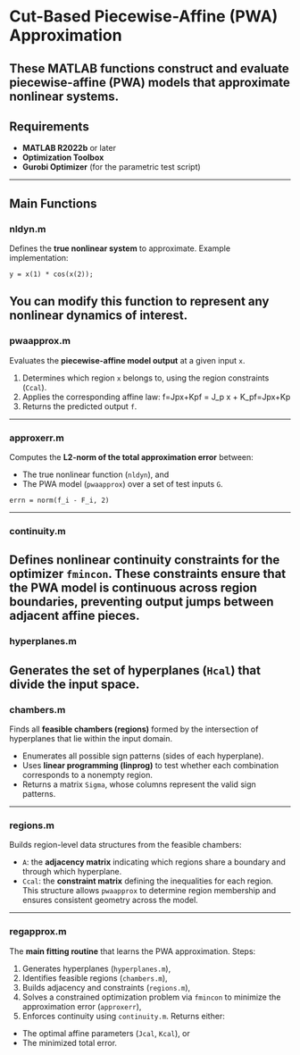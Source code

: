 # Cut-Based Piecewise-Affine (PWA) Approximation
These MATLAB functions construct and evaluate **piecewise-affine (PWA)** models that approximate nonlinear systems. 
---
## Requirements
- **MATLAB R2022b** or later
- **Optimization Toolbox**
- **Gurobi Optimizer** (for the parametric test script)
---
## Main Functions
### nldyn.m
Defines the **true nonlinear system** to approximate. 
Example implementation:
```
y = x(1) * cos(x(2));
```
You can modify this function to represent any nonlinear dynamics of interest.
---
### pwaapprox.m
Evaluates the **piecewise-affine model output** at a given input `x`.
1. Determines which region `x` belongs to, using the region constraints (`Ccal`).
2. Applies the corresponding affine law:
	f=Jpx+Kpf = J_p x + K_pf=Jp​x+Kp​
3. Returns the predicted output `f`.
---
### approxerr.m
Computes the **L2-norm of the total approximation error** between:
- The true nonlinear function (`nldyn`), and
- The PWA model (`pwaapprox`) over a set of test inputs `G`.
```
errn = norm(f_i - F_i, 2)
```
---
### continuity.m
Defines **nonlinear continuity constraints** for the optimizer `fmincon`.
These constraints ensure that the PWA model is **continuous across region boundaries**, preventing output jumps between adjacent affine pieces.
---
### hyperplanes.m
Generates the set of **hyperplanes** (`Hcal`) that divide the input space.
---
### chambers.m
Finds all **feasible chambers (regions)** formed by the intersection of hyperplanes that lie within the input domain.
- Enumerates all possible sign patterns (sides of each hyperplane).
- Uses **linear programming (linprog)** to test whether each combination corresponds to a nonempty region.
- Returns a matrix `Sigma`, whose columns represent the valid sign patterns.
---
### regions.m
Builds region-level data structures from the feasible chambers:
- `A`: the **adjacency matrix** indicating which regions share a boundary and through which hyperplane.
- `Ccal`: the **constraint matrix** defining the inequalities for each region.
This structure allows `pwaapprox` to determine region membership and ensures consistent geometry across the model.
---
### regapprox.m
The **main fitting routine** that learns the PWA approximation.
Steps:
1. Generates hyperplanes (`hyperplanes.m`),
2. Identifies feasible regions (`chambers.m`),
3. Builds adjacency and constraints (`regions.m`),
4. Solves a constrained optimization problem via `fmincon` to minimize the approximation error (`approxerr`),
5. Enforces continuity using `continuity.m`.
Returns either:
- The optimal affine parameters (`Jcal`, `Kcal`), or
- The minimized total error.
